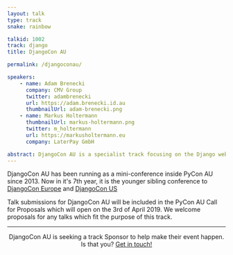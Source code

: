 ```yaml
---
layout: talk
type: track
snake: rainbow

talkid: 1002
track: django
title: DjangoCon AU

permalink: /djangoconau/

speakers: 
    - name: Adam Brenecki
      company: CMV Group
      twitter: adambrenecki
      url: https://adam.brenecki.id.au
      thumbnailUrl: adam-brenecki.png
    - name: Markus Holtermann
      thumbnailUrl: markus-holtermann.png
      twitter: m_holtermann
      url: https://markusholtermann.eu
      company: LaterPay GmbH

abstract: DjangoCon AU is a specialist track focusing on the Django web framework, what you can do with it and how it works.
---
```

<p>
  DjangoCon AU has been running as a mini-conference inside PyCon AU since 2013. Now in it's 7th year, it is the younger sibling conference to <a href="https://2019.djangocon.eu">DjangoCon Europe</a> and <a href="https://2019.djangocon.us/">DjangoCon US</a>
</p>

Talk submissions for DjangoCon AU will be included in the PyCon AU Call for Proposals which will open on the 3rd of April 2019. We welcome proposals for any talks which fit the purpose of this track.

<hr>

<p align="center">DjangoCon AU is seeking a track Sponsor to help make their event happen.<br>Is that you? <a href="/news/call-for-sponsorship/">Get in touch!</a></p>

